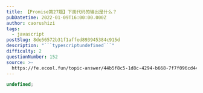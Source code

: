 ```yaml
---
title: 【Promise第27题】下面代码的输出是什么？
pubDatetime: 2022-01-09T16:00:00.000Z
author: caorushizi
tags:
  - javascript
postSlug: 8de56572b31f1affed893945384c915d
description: "```typescriptundefined```"
difficulty: 2
questionNumber: 152
source: >-
  https://fe.ecool.fun/topic-answer/44b5f8c5-1d8c-4294-b668-7f7f096cd44c?orderBy=updateTime&order=desc&tagId=10
---
```


```typescript
undefined;
```
